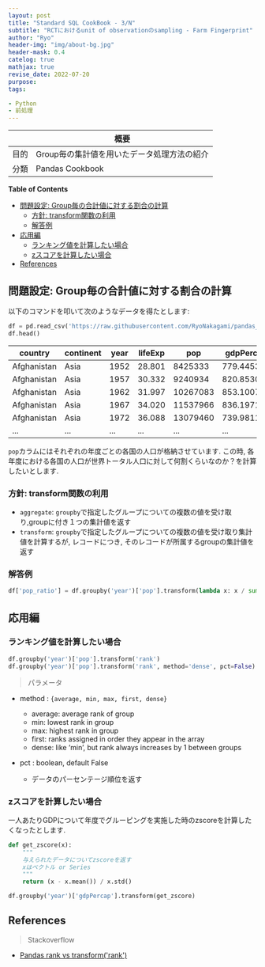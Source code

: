 ```yaml
---
layout: post
title: "Standard SQL CookBook - 3/N"
subtitle: "RCTにおけるunit of observationのsampling - Farm Fingerprint"
author: "Ryo"
header-img: "img/about-bg.jpg"
header-mask: 0.4
catelog: true
mathjax: true
revise_date: 2022-07-20
purpose: 
tags:

- Python
- 前処理
---
```



||概要|
|---|---|
|目的|Group毎の集計値を用いたデータ処理方法の紹介|
|分類|Pandas Cookbook|

**Table of Contents**
<!-- START doctoc generated TOC please keep comment here to allow auto update -->
<!-- DON'T EDIT THIS SECTION, INSTEAD RE-RUN doctoc TO UPDATE -->

- [問題設定: Group毎の合計値に対する割合の計算](#%E5%95%8F%E9%A1%8C%E8%A8%AD%E5%AE%9A-group%E6%AF%8E%E3%81%AE%E5%90%88%E8%A8%88%E5%80%A4%E3%81%AB%E5%AF%BE%E3%81%99%E3%82%8B%E5%89%B2%E5%90%88%E3%81%AE%E8%A8%88%E7%AE%97)
  - [方針: transform関数の利用](#%E6%96%B9%E9%87%9D-transform%E9%96%A2%E6%95%B0%E3%81%AE%E5%88%A9%E7%94%A8)
  - [解答例](#%E8%A7%A3%E7%AD%94%E4%BE%8B)
- [応用編](#%E5%BF%9C%E7%94%A8%E7%B7%A8)
  - [ランキング値を計算したい場合](#%E3%83%A9%E3%83%B3%E3%82%AD%E3%83%B3%E3%82%B0%E5%80%A4%E3%82%92%E8%A8%88%E7%AE%97%E3%81%97%E3%81%9F%E3%81%84%E5%A0%B4%E5%90%88)
  - [zスコアを計算したい場合](#z%E3%82%B9%E3%82%B3%E3%82%A2%E3%82%92%E8%A8%88%E7%AE%97%E3%81%97%E3%81%9F%E3%81%84%E5%A0%B4%E5%90%88)
- [References](#references)

<!-- END doctoc generated TOC please keep comment here to allow auto update -->

## 問題設定: Group毎の合計値に対する割合の計算

以下のコマンドを叩いて次のようなデータを得たとします:

```python
df = pd.read_csv('https://raw.githubusercontent.com/RyoNakagami/pandas_for_everyone/master/data/gapminder.tsv', sep='\t')
df.head()
```

country | continent | year | lifeExp | pop | gdpPercap
---|---|---|---|---|---
Afghanistan | Asia | 1952 | 28.801 | 8425333 | 779.445314
Afghanistan | Asia | 1957 | 30.332 | 9240934 | 820.853030
Afghanistan | Asia | 1962 | 31.997 | 10267083 | 853.100710
Afghanistan | Asia | 1967 | 34.020 | 11537966 | 836.197138
Afghanistan | Asia | 1972 | 36.088 | 13079460 | 739.981106
...         |...   |...   |...     |...       | ...

`pop`カラムにはそれぞれの年度ごとの各国の人口が格納させています. この時, 各年度における各国の人口が世界トータル人口に対して何割くらいなのか？を計算したいとします.

### 方針: transform関数の利用

- `aggregate`: `groupby`で指定したグループについての複数の値を受け取り,groupに付き１つの集計値を返す
- `transform`: `groupby`で指定したグループについての複数の値を受け取り集計値を計算するが, レコードにつき, そのレコードが所属するgroupの集計値を返す


### 解答例

```python
df['pop_ratio'] = df.groupby('year')['pop'].transform(lambda x: x / sum(x))
```

## 応用編
### ランキング値を計算したい場合

```python
df.groupby('year')['pop'].transform('rank')
df.groupby('year')['pop'].transform('rank', method='dense', pct=False)
```

> パラメータ

- method : `{average, min, max, first, dense}`
    - average: average rank of group
    - min: lowest rank in group
    - max: highest rank in group
    - first: ranks assigned in order they appear in the array
    - dense: like ‘min’, but rank always increases by 1 between groups

- pct : boolean, default False
    - データのパーセンテージ順位を返す

### zスコアを計算したい場合

一人あたりGDPについて年度でグルーピングを実施した時のzscoreを計算したくなったとします.

```python
def get_zscore(x):
    """ 
    与えられたデータについてzscoreを返す
    xはベクトル or Series
    """
    return (x - x.mean()) / x.std()

df.groupby('year')['gdpPercap'].transform(get_zscore)
```

## References

> Stackoverflow

- [Pandas rank vs transform('rank')](https://stackoverflow.com/questions/40421875/pandas-rank-vs-transformrank)